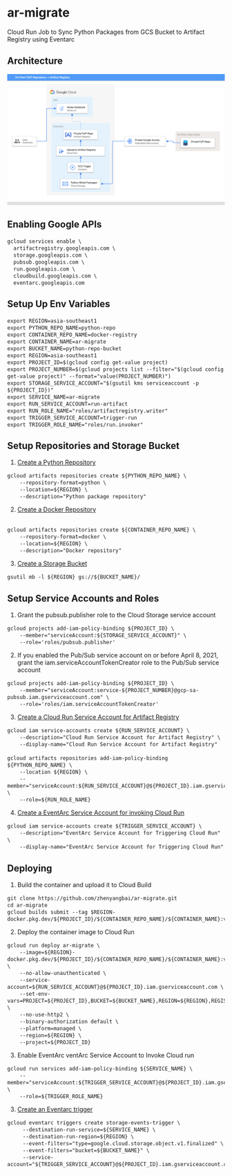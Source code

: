 # ar-migrate
Cloud Run Job to Sync Python Packages from GCS Bucket to Artifact Registry using Eventarc

## Architecture 
![alt text](https://raw.githubusercontent.com/zhenyangbai/ar-migrate/main/blob/Artifact%20Registry.png)


## Enabling Google APIs
```
gcloud services enable \
  artifactregistry.googleapis.com \
  storage.googleapis.com \
  pubsub.googleapis.com \
  run.googleapis.com \
  cloudbuild.googleapis.com \
  eventarc.googleapis.com
```

## Setup Up Env Variables
```
export REGION=asia-southeast1
export PYTHON_REPO_NAME=python-repo
export CONTAINER_REPO_NAME=docker-registry
export CONTAINER_NAME=ar-migrate
export BUCKET_NAME=python-repo-bucket
export REGION=asia-southeast1
export PROJECT_ID=$(gcloud config get-value project)
export PROJECT_NUMBER=$(gcloud projects list --filter="$(gcloud config get-value project)" --format="value(PROJECT_NUMBER)")
export STORAGE_SERVICE_ACCOUNT="$(gsutil kms serviceaccount -p ${PROJECT_ID})"
export SERVICE_NAME=ar-migrate
export RUN_SERVICE_ACCOUNT=run-artifact
export RUN_ROLE_NAME="roles/artifactregistry.writer"
export TRIGGER_SERVICE_ACCOUNT=trigger-run
export TRIGGER_ROLE_NAME="roles/run.invoker"
```

## Setup Repositories and Storage Bucket
1. [Create a Python Repository](https://cloud.google.com/artifact-registry/docs/python/quickstart#create)

```
gcloud artifacts repositories create ${PYTHON_REPO_NAME} \
    --repository-format=python \
    --location=${REGION} \
    --description="Python package repository"
```

2. [Create a Docker Repository](https://cloud.google.com/artifact-registry/docs/docker/quickstart#create)

```

gcloud artifacts repositories create ${CONTAINER_REPO_NAME} \
    --repository-format=docker \
    --location=${REGION} \
    --description="Docker repository"
```

3. [Create a Storage Bucket](https://cloud.google.com/eventarc/docs/run/quickstart-storage#create-bucket)
```
gsutil mb -l ${REGION} gs://${BUCKET_NAME}/
```

## Setup Service Accounts and Roles
1. Grant the pubsub.publisher role to the Cloud Storage service account
```
gcloud projects add-iam-policy-binding ${PROJECT_ID} \
    --member="serviceAccount:${STORAGE_SERVICE_ACCOUNT}" \
    --role='roles/pubsub.publisher'
```

2. If you enabled the Pub/Sub service account on or before April 8, 2021, grant the iam.serviceAccountTokenCreator role to the Pub/Sub service account
```
gcloud projects add-iam-policy-binding ${PROJECT_ID} \
    --member="serviceAccount:service-${PROJECT_NUMBER}@gcp-sa-pubsub.iam.gserviceaccount.com" \
    --role='roles/iam.serviceAccountTokenCreator'
```

3. [Create a Cloud Run Service Account for Artifact Registry](https://cloud.google.com/artifact-registry/docs/access-control#grant-repo)
```
gcloud iam service-accounts create ${RUN_SERVICE_ACCOUNT} \
    --description="Cloud Run Service Account for Artifact Registry" \
    --display-name="Cloud Run Service Account for Artifact Registry"

gcloud artifacts repositories add-iam-policy-binding ${PYTHON_REPO_NAME} \
    --location ${REGION} \
    --member="serviceAccount:${RUN_SERVICE_ACCOUNT}@${PROJECT_ID}.iam.gserviceaccount.com" \
    --role=${RUN_ROLE_NAME}
```

4. [Create a EventArc Service Account for invoking Cloud Run](https://cloud.google.com/run/docs/securing/managing-access)
```
gcloud iam service-accounts create ${TRIGGER_SERVICE_ACCOUNT} \
    --description="EventArc Service Account for Triggering Cloud Run" \
    --display-name="EventArc Service Account for Triggering Cloud Run"
```

## Deploying
1. Build the container and upload it to Cloud Build
```
git clone https://github.com/zhenyangbai/ar-migrate.git
cd ar-migrate
gcloud builds submit --tag $REGION-docker.pkg.dev/${PROJECT_ID}/${CONTAINER_REPO_NAME}/${CONTAINER_NAME}:v1
```

2. Deploy the container image to Cloud Run
```
gcloud run deploy ar-migrate \
    --image=${REGION}-docker.pkg.dev/${PROJECT_ID}/${CONTAINER_REPO_NAME}/${CONTAINER_NAME}:v1 \
    --no-allow-unauthenticated \
    --service-account=${RUN_SERVICE_ACCOUNT}@${PROJECT_ID}.iam.gserviceaccount.com \
    --set-env-vars=PROJECT=${PROJECT_ID},BUCKET=${BUCKET_NAME},REGION=${REGION},REGISTRY_NAME=${PYTHON_REPO_NAME} \
    --no-use-http2 \
    --binary-authorization default \
    --platform=managed \
    --region=${REGION} \
    --project=${PROJECT_ID}
```

3. Enable EventArc ventArc Service Account to Invoke Cloud run
```
gcloud run services add-iam-policy-binding ${SERVICE_NAME} \
    --member="serviceAccount:${TRIGGER_SERVICE_ACCOUNT}@${PROJECT_ID}.iam.gserviceaccount.com" \
    --role=${TRIGGER_ROLE_NAME}
```

3. [Create an Eventarc trigger](https://cloud.google.com/eventarc/docs/run/quickstart-storage#trigger-setup)
```
gcloud eventarc triggers create storage-events-trigger \
     --destination-run-service=${SERVICE_NAME} \
     --destination-run-region=${REGION} \
     --event-filters="type=google.cloud.storage.object.v1.finalized" \
     --event-filters="bucket=${BUCKET_NAME}" \
     --service-account="${TRIGGER_SERVICE_ACCOUNT}@${PROJECT_ID}.iam.gserviceaccount.com"
```
